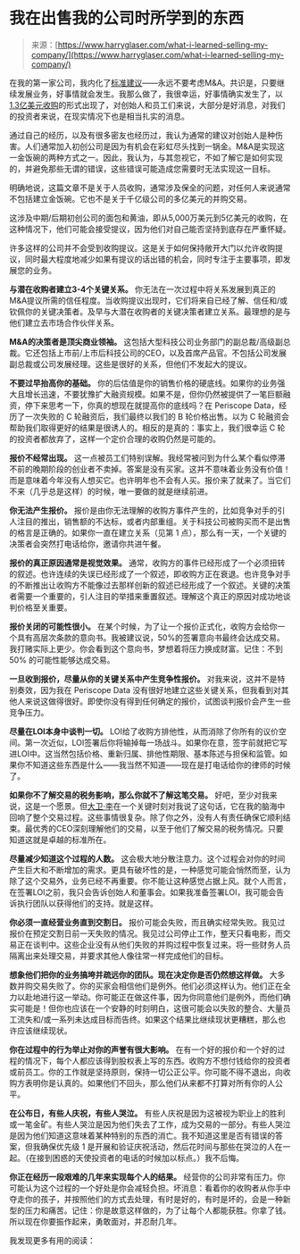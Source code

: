 <!--yml

类别：未分类

日期：2024年05月27日 14:46:12

-->

# 我在出售我的公司时所学到的东西

> 来源：[https://www.harryglaser.com/what-i-learned-selling-my-company/](https://www.harryglaser.com/what-i-learned-selling-my-company/)

在我的第一家公司，我内化了[标准建议](https://www.paulgraham.com/corpdev.html?ref=harryglaser.com)——永远不要考虑M&A。共识是，只要继续发展业务，好事情就会发生。我那么做了，我很幸运，好事情确实发生了，以[1.3亿美元收购](https://techcrunch.com/2019/05/14/sisense-acquires-periscope-data-to-build-integrated-data-science-and-analytics-solution/?ref=harryglaser.com)的形式出现了，对创始人和员工们来说，大部分是好消息，对我们的投资者来说，在现实情况下也是相当扎实的消息。

通过自己的经历，以及有很多密友也经历过，我认为通常的建议对创始人是种伤害。人们通常加入初创公司是因为有机会在彩虹尽头找到一锅金。M&A是实现这一金饭碗的两种方式之一。因此，我认为，与其忽视它，不如了解它是如何实现的，并避免那些无谓的错误，这些错误可能造成您需要时无法实现这一目标。

明确地说，这篇文章不是关于人员收购，通常涉及保全的问题，对任何人来说通常不包括建立金饭碗。它也不是关于千亿级公司的多亿美元的并购交易。

这涉及中期/后期初创公司的面包和黄油，即从5,000万美元到5亿美元的收购，在这种情况下，他们可能会接受提议，因为他们对自己能否坚持到底存在严重怀疑。

许多这样的公司并不会受到收购提议。这是关于如何保持敞开大门以允许收购提议，同时最大程度地减少如果有提议的话出错的机会，同时专注于主要事项，即发展您的业务。

**与潜在收购者建立3-4个关键关系。** 你无法在一次过程中将关系发展到真正的M&A提议所需的信任程度。当收购提议出现时，它们将来自已经了解、信任和/或钦佩你的关键决策者。及早与大潜在收购者的关键决策者建立关系。最理想的是与他们建立去市场合作伙伴关系。

**M&A的决策者是顶尖商业领袖。** 这包括大型科技公司业务部门的副总裁/高级副总裁。它还包括上市前/上市后科技公司的CEO，以及首席产品官。不包括公司发展副总裁或公司发展经理。这些是很好的关系，但他们不发起大的提议。

**不要过早抬高你的基础。** 你的后估值是你的销售价格的硬底线。如果你的业务强大且增长迅速，不要犹豫扩大融资规模。如果不是，但你仍然被提供了一笔巨额融资，停下来思考一下，你真的想现在就提高你的底线吗？在 Periscope Data，经历了一次失败的 C 轮融资后，我们最终以我们的 B 轮价格出售。以为 C 轮融资会帮助我们取得更好的结果是很诱人的。相反的是真的：事实上，我们很幸运 C 轮的投资者都放弃了，这样一个定价合理的收购仍然是可能的。

**报价不经常出现。** 这一点被员工们特别误解。我经常被问到为什么某个看似停滞不前的晚期阶段的创业者不卖掉。答案是没有买家。这并不意味着业务没有价值！而是意味着今年没有人想买它。也许明年也不会有人买。报价来了就来了。当它们不来（几乎总是这样）的时候，唯一要做的就是继续前进。

**你无法产生报价。** 报价是由你无法理解的收购方事件产生的，比如竞争对手的引人注目的推出，销售额的不达标，或者内部重组。关于科技公司被购买而不是出售的格言是正确的。如果你一直在建立关系（见第 1 点），那么有一天，一个关键的决策者会突然打电话给你，邀请你共进午餐。

**报价的真正原因通常是视觉效果。** 通常，收购方的事件已经形成了一个必须扭转的叙述。也许连续的失误已经形成了一个叙述，即收购方正在衰退。也许竞争对手的不断推出让收购方不能像过去那样创新的叙述已经形成了一个叙述。关键的决策者需要一个重要的，引人注目的举措来重置叙述。理解这个真正的原因对成功地谈判价格至关重要。

**报价关闭的可能性很小。** 在某个时候，为了让一个报价正式化，收购方会给你一个具有高层次条款的意向书。我被建议说，50%的签署意向书最终会达成交易。我打赌实际上更少。你会看到这个意向书，梦想着将压力换成财富。记住：不到 50% 的可能性能够达成交易。

**一旦收到报价，尽量从你的关键关系中产生竞争性报价。** 对我来说，这并不是特别奏效，因为我在 Periscope Data 没有很好地建立这些关键关系，但我看到对其他人来说这做得很好。即使你没有得到任何确定的报价，试图谈判报价会产生一些竞争压力。

**尽量在LOI本身中谈判一切。** LOI给了收购方排他性，从而消除了你所有的议价空间。第一次近似，LOI签署后你将输掉每一场战斗。如果你在意，签字前就把它写进LOI中。这当然包括价格、重新归属、排他性期限、基本陈述与担保和监管。如果你不知道这些东西是什么——我当然不知道——现在是打电话给你的律师的时候了。

**如果你不了解交易的税务影响，那么你就不了解这笔交易。** 好吧，至少对我来说，这是一个愿景。但[大卫·李](https://twitter.com/davidlee?ref=harryglaser.com)在一个关键时刻对我说了这句话，它在我的脑海中回响了整个交易过程。这些事情很复杂。除了你之外，没有人有责任确保它顺利结束。最优秀的CEO深刻理解他们的交易，以至于他们了解交易的税务情况。只要知道这就是卓越的标准所在。

**尽量减少知道这个过程的人数。** 这会极大地分散注意力。这个过程会对你的时间产生巨大和不断增加的需求。更具有破坏性的是，一种感觉可能会悄然而至，认为除了这个交易外，业务已经不再重要。你不能让这种感觉占据上风。就个人而言，在签署LOI之前，我只会告诉创始人和董事会。如果我准备签署LOI，我可能会告诉执行团队以获得他们的支持。就是这样。

**你必须一直经营业务直到交割日。** 报价可能会失败，而且确实经常失败。我见过报价在预定交割日前一天失败的情况。我见过公司停止工作，整天只看电影，而交易正在谈判中。这些企业没有从他们失败的并购过程中恢复过来。将一些财务人员隔离出来处理交易，并要求其他人像往常一样完成他们的目标。

**想象他们把你的业务搞垮并疏远你的团队。现在决定你是否仍然想这样做。** 大多数并购交易失败了。你的买家会相信他们是例外。他们必须这样认为。他们正在全力以赴地进行这一举动。你可能正在做这件事，因为你同意他们是例外，而他们确实可能是！但你也应该在一个安静的时刻明白，这很可能会以失败的整合、大量员工流失和/或一系列未达成目标而告终。如果这个结果比继续现状更糟糕，那么也许应该继续现状。

**你在过程中的行为举止对你的声誉有很大影响。** 在有一个好的报价和一个好的过程的情况下，每个人都应该得到股权表上写的东西。收购方不想付钱给你的投资者或前员工。你的工作就是坚持原则，保持一切公正公平。你可能不得不退出，向收购方表明你是认真的。如果他们不回头，那么他们从来都不打算对所有你的人公平。

**在公布日，有些人庆祝，有些人哭泣。** 有些人庆祝是因为这被视为职业上的胜利或一笔金矿。有些人哭泣是因为他们失去了工作，成为交易的一部分。有些人哭泣是因为他们知道这意味着某种特别的东西的消亡。我不知道这里是否有错误的答案，但我确保优先级 1 是开展和验证庆祝活动，然后花时间与那些在哭泣的人在一起。（在接到困惑的天使投资者的电话的时候加以标点。）我不后悔。

**你正在经历一段艰难的几年来实现每个人的结果。** 经营你的公司非常有压力。你可能认为这个过程的一个好处是你会减轻负担。坏消息：看着你的收购者从你手中夺走你的孩子，并按照他们的方式去处理，有时是好的，有时是坏的，会是一种新型的压力和痛苦。记住：你是故意这样做的，为了让每个人都能获胜。你拿了钱。所以现在你要振作起来，勇敢面对，并忍耐几年。

我发现更多有用的阅读：
